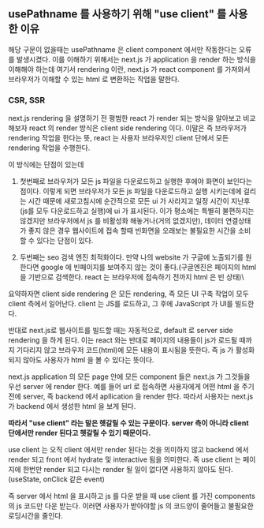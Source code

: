 ## usePathname 를 사용하기 위해 "use client" 를 사용한 이유
해당 구문이 없을때는 usePathname 은 client component 에서만 작동한다는 오류를 발생시켰다.
이를 이해하기 위해서는 next.js 가 application 을 render 하는 방식을 이해해야 하는데
여기서 rendering 이란, next.js 가 react component 를 가져와서 브라우저가 이해할 수 있는 html 로 변환하는 작업을 말한다.

### CSR, SSR
next.js rendering 을 설명하기 전 평범한 react 가 render 되는 방식을 알아보고 비교해보자
react 의 render 방식은 client side rendering 이다. 이말은 즉 브라우저가 rendering 작업을 한다는 뜻, react 는 사용자 브라우저인 client 단에서 모든 rendering 작업을 수행한다.

이 방식에는 단점이 있는데 
1) 첫번째로 브라우저가 모든 js 파일을 다운로드하고 실행한 후에야 화면이 보인다는 점이다. 이렇게 되면 브라우저가 모든 js 파일을 다운로드하고 실행 시키는데에 걸리는 시간 때문에 새로고침시에 순간적으로 모든 ui 가 사라지고 일정 시간이 지난후(js를 모두 다운로드하고 실행)에 ui 가 표시된다. 이가 평소에는 특별히 불편하지는 않겠지만 브라우저에서 js 를 비활성화 해놓거나(거의 없겠지만), 데이터 연결상태가 좋지 않은 경우 웹사이트에 접속 할때 빈화면을 오래보는 불필요한 시간을 소비할 수 있다는 단점이 있다.

2) 두번째는 seo 검색 엔진 최적화이다. 만약 나의 website 가 구글에 노출되기를 원한다면
google 에 빈페이지를 보여주지 않는 것이 좋다.(구글엔진은 페이지의 html 을 기반으로 검색한다. react 는 브라우저에 접속하기 전까지 html 은 빈 상태)\

요약하자면 client side rendering 은 모든 rendering, 즉 모든 UI 구축 작업이 모두 client 측에서 일어난다. client 는 JS를 로드하고, 그 후에 JavaScript 가 UI를 빌드한다. 

반대로 next.js로 웹사이트를 빌드할 때는 자동적으로, default 로 server side rendering 을 하게 된다. 이는 react 와는 반대로 페이지의 내용들이 js가 로드될 때까지 기다리지 않고 브라우저 코드(html)에 모든 내용이 표시됨을 뜻한다. 즉 js 가 활성화 되지 않아도 사용자가 html 을 볼 수 있다는 뜻이다.

next.js application 의 모든 page 안에 모든 component 들은 next.js 가 그것들을 우선 server 에 render 한다. 예를 들어 url 로 접속하면 사용자에게 어떤 html 을 주기전에 server, 즉 backend 에서 apllication 을 render 한다. 따라서 사용자는 next.js 가 backend 에서 생성한 html 을 보게 된다.

**따라서 "use client" 라는 말은 헷갈릴 수 있는 구문이다. server 측이 아니라 client 단에서만 render 된다고 헷갈릴 수 있기 때문이다.**

use client 는 오직 client 에서만 render 된다는 것을 의미하지 않고 backend 에서 render 되고 front 에서 hydrate 및 interactive 됨을 의미한다.
즉 use client 는 페이지에 한번만 render 되고 다시는 render 될 일이 없다면 사용하지 않아도 된다. (useState, onClick 같은 event) 

즉 server 에서 html 을 표시하고 js 를 다운 받을 때 use client 를 가진 components 의 js 코드만 다운 받는다. 이러면 사용자가 받아야할 js 의 코드양이 줄어들고 불필요한 로딩시간을 줄인다.